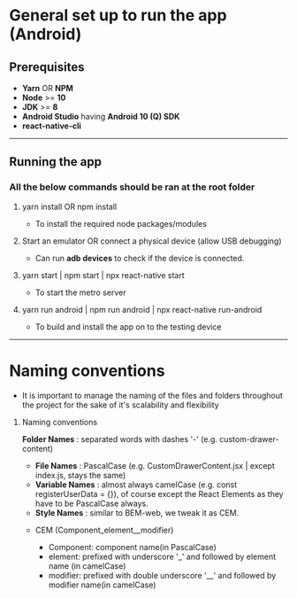 # General set up to run the app (Android)

## Prerequisites

- **Yarn** OR **NPM**
- **Node** >= **10**
- **JDK** >= **8**
- **Android Studio** having **Android 10 (Q) SDK**
- **react-native-cli**

---

## Running the app

### All the below commands should be ran at the root folder

1. yarn install OR npm install

   - To install the required node packages/modules

2. Start an emulator OR connect a physical device (allow USB debugging)

   - Can run **adb devices** to check if the device is connected.

3. yarn start | npm start | npx react-native start

   - To start the metro server

4. yarn run android | npm run android | npx react-native run-android

   - To build and install the app on to the testing device

---

# Naming conventions

- It is important to manage the naming of the files and folders throughout
  the project for the sake of it's scalability and flexibility

1. Naming conventions

   **Folder Names** : separated words with dashes '-' (e.g. custom-drawer-content)

   - **File Names** : PascalCase (e.g. CustomDrawerContent.jsx | except index.js, stays the same)
   - **Variable Names** : almost always camelCase (e.g. const registerUserData = {}), of course except the React Elements as they have to be PascalCase always.
   - **Style Names** : similar to BEM-web, we tweak it as CEM.

   * CEM (Component_element\_\_modifier)

     - Component: component name(in PascalCase)
     - element: prefixed with underscore '\_' and followed by element name (in camelCase)
     - modifier: prefixed with double underscore '\_\_' and followed by modifier name(in camelCase)
